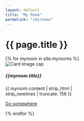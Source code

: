 ```yaml
---
layout: default
title: "My Room"
permalink: "/myrooms"
---  
```


<div class="container">
<h1 class="font-weight-bold spanborder">{{ page.title }}</h1>
{% for myroom in site.myrooms %}
<div class="card" style="width: 18rem;">
  <img class="card-img-top" src="{{myroom.img_path}}" alt="Card image cap">
  <div class="card-body">
    <h5 class="card-title">{{myroom.title}}</h5>
    <p class="card-text">
       {{ myroom.content | strip_html | strip_newlines | truncate: 156 }}
    </p>
    <a href="{{myroom.url}}" class="btn btn-primary">Go somewhere</a>
  </div>
</div>

{% endfor %}
</div>
